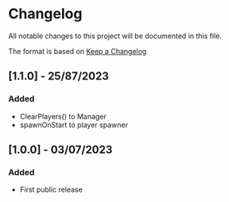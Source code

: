 # Changelog
All notable changes to this project will be documented in this file.

The format is based on [Keep a Changelog](https://keepachangelog.com/en/1.0.0/)

## [1.1.0] - 25/87/2023
### Added
- ClearPlayers() to Manager
- spawnOnStart to player spawner

## [1.0.0] - 03/07/2023
### Added
- First public release